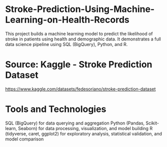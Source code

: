 # Stroke-Prediction-Using-Machine-Learning-on-Health-Records
This project builds a machine learning model to predict the likelihood of stroke in patients using health and demographic data. It demonstrates a full data science pipeline using SQL (BigQuery), Python, and R.
# Source: Kaggle - Stroke Prediction Dataset
   https://www.kaggle.com/datasets/fedesoriano/stroke-prediction-dataset
# Tools and Technologies
SQL (BigQuery) for data querying and aggregation
Python (Pandas, Scikit-learn, Seaborn) for data processing, visualization, and model building
R (tidyverse, caret, ggplot2) for exploratory analysis, statistical validation, and model comparison

